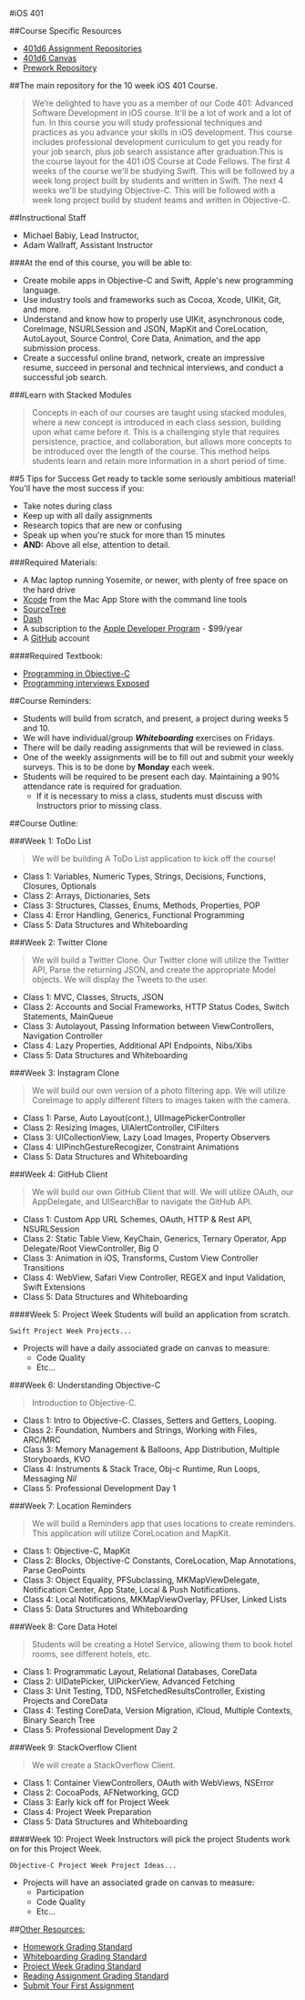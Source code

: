 #iOS 401

##Course Specific Resources
* [401d6 Assignment Repositories](https://github.com/Codefellows-Seattle-iOS-401d6)
* [401d6 Canvas](https://canvas.instructure.com/courses/1029503)
* [Prework Repository](https://github.com/codefellows/code-401-iOS-prework.git)


##The main repository for the 10 week iOS 401 Course.

>We’re delighted to have you as a member of our Code 401: Advanced Software Development in iOS course. It'll be a lot of work and a lot of fun.
In this course you will study professional techniques and practices as you advance your skills in iOS development. This course includes professional development curriculum to get you ready for your job search, plus job search assistance after graduation.This is the course layout for the 401 iOS Course at Code Fellows.
The first 4 weeks of the course we'll be studying Swift.
This will be followed by a week long project built by students and written in Swift.
The next 4 weeks we'll be studying Objective-C.
This will be followed with a week long project build by student teams and written in Objective-C.

##Instructional Staff
* Michael Babiy, Lead Instructor,
* Adam Wallraff, Assistant Instructor

###At the end of this course, you will be able to:

* Create mobile apps in Objective-C and Swift, Apple's new programming language.
* Use industry tools and frameworks such as Cocoa, Xcode, UIKit, Git, and more.
* Understand and know how to properly use UIKit, asynchronous code, CoreImage, NSURLSession and JSON, MapKit and CoreLocation, AutoLayout, Source Control, Core Data, Animation, and the app submission process.
* Create a successful online brand, network, create an impressive resume, succeed in personal and technical interviews, and conduct a successful job search.

###Learn with Stacked Modules

>Concepts in each of our courses are taught using stacked modules, where a new concept is introduced in each class session, building upon what came before it. This is a challenging style that requires persistence, practice, and collaboration, but allows more concepts to be introduced over the length of the course. This method helps students learn and retain more information in a short period of time.

##5 Tips for Success
Get ready to tackle some seriously ambitious material! You'll have the most success if you:
  * Take notes during class
  * Keep up with all daily assignments
  * Research topics that are new or confusing
  * Speak up when you're stuck for more than 15 minutes
  * **AND:** Above all else, attention to detail.

###Required Materials:

* A Mac laptop running Yosemite, or newer, with plenty of free space on the hard drive
* [Xcode](https://developer.apple.com/xcode/download/) from the Mac App Store with the command line tools
* [SourceTree](https://www.sourcetreeapp.com/)
* [Dash](https://kapeli.com/dash)
* A subscription to the [Apple Developer Program](https://developer.apple.com/) - $99/year
* A [GitHub](https://github.com/) account

####Required Textbook:
* [Programming in Objective-C](http://www.amazon.com/gp/product/0321967607?keywords=programming%20in%20objective-c&qid=1453495920&ref_=sr_1_1&s=books&sr=1-1)
* [Programming interviews Exposed](http://www.amazon.com/Programming-Interviews-Exposed-Secrets-Landing/dp/1118261364/ref=sr_1_1?s=books&ie=UTF8&qid=1464218248&sr=1-1&keywords=programming+interviews+exposed)

##Course Reminders:
  * Students will build from scratch, and present, a project during weeks 5 and 10.
  * We will have individual/group ***Whiteboarding*** exercises on Fridays.
  * There will be daily reading assignments that will be reviewed in class.
  * One of the weekly assignments will be to fill out and submit your weekly surveys. This is to be done by **Monday** each week.
  * Students will be required to be present each day. Maintaining a 90% attendance rate is required for graduation.
    * If it is necessary to miss a class, students must discuss with Instructors prior to missing class.

##Course Outline:

###Week 1: ToDo List
> We will be building A ToDo List application to kick off the course!

* Class 1: Variables, Numeric Types, Strings, Decisions, Functions, Closures, Optionals
* Class 2: Arrays, Dictionaries, Sets
* Class 3: Structures, Classes, Enums, Methods, Properties, POP
* Class 4: Error Handling, Generics, Functional Programming
* Class 5: Data Structures and Whiteboarding

###Week 2: Twitter Clone
>We will build a Twitter Clone. Our Twitter clone will
utilize the Twitter API, Parse the returning JSON, and create the appropriate
Model objects. We will display the Tweets to the user.

* Class 1: MVC, Classes, Structs, JSON  
* Class 2: Accounts and Social Frameworks, HTTP Status Codes, Switch Statements, MainQueue
* Class 3: Autolayout, Passing Information between ViewControllers, Navigation Controller
* Class 4: Lazy Properties, Additional API Endpoints, Nibs/Xibs
* Class 5: Data Structures and Whiteboarding

###Week 3: Instagram Clone
>We will build our own version of a photo filtering app.
We will utilize CoreImage to apply different filters to images taken with
the camera.

* Class 1: Parse, Auto Layout(cont.), UIImagePickerController
* Class 2: Resizing Images, UIAlertController, CIFilters
* Class 3: UICollectionView, Lazy Load Images, Property Observers
* Class 4: UIPinchGestureRecogizer, Constraint Animations
* Class 5: Data Structures and Whiteboarding

###Week 4: GitHub Client
> We will build our own GitHub Client that will.
We will utilize OAuth, our AppDelegate, and UISearchBar to navigate the GitHub API.

* Class 1: Custom App URL Schemes, OAuth, HTTP & Rest API, NSURLSession
* Class 2: Static Table View, KeyChain, Generics, Ternary Operator, App Delegate/Root ViewController, Big O
* Class 3: Animation in iOS, Transforms, Custom View Controller Transitions
* Class 4: WebView, Safari View Controller, REGEX and Input Validation, Swift Extensions
* Class 5: Data Structures and Whiteboarding

####Week 5: Project Week
Students will build an application from scratch.

```
Swift Project Week Projects...
```
  * Projects will have a daily associated grade on canvas to measure:
    * Code Quality
    * Etc...

###Week 6: Understanding Objective-C
> Introduction to Objective-C.

* Class 1: Intro to Objective-C. Classes, Setters and Getters, Looping.
* Class 2: Foundation, Numbers and Strings, Working with Files, ARC/MRC
* Class 3:  Memory Management & Balloons, App Distribution, Multiple Storyboards, KVO
* Class 4:  Instruments & Stack Trace, Obj-c Runtime, Run Loops, Messaging *Nil*
* Class 5: Professional Development Day 1

###Week 7: Location Reminders
>We will build a Reminders app that uses locations to create reminders. This
application will utilize CoreLocation and MapKit.

* Class 1: Objective-C, MapKit
* Class 2: Blocks, Objective-C Constants, CoreLocation, Map Annotations, Parse GeoPoints
* Class 3: Object Equality, PFSubclassing, MKMapViewDelegate, Notification Center, App State, Local & Push Notifications.
* Class 4: Local Notifications, MKMapViewOverlay, PFUser, Linked Lists
* Class 5: Data Structures and Whiteboarding

###Week 8: Core Data Hotel
>Students will be creating a Hotel Service, allowing them to book hotel rooms, see different hotels, etc.

* Class 1: Programmatic Layout, Relational Databases, CoreData
* Class 2: UIDatePicker, UIPickerView, Advanced Fetching
* Class 3: Unit Testing, TDD, NSFetchedResultsController, Existing Projects and CoreData
* Class 4: Testing CoreData, Version Migration, iCloud, Multiple Contexts, Binary Search Tree
* Class 5: Professional Development Day 2

###Week 9: StackOverflow Client
> We will create a StackOverflow Client.

* Class 1: Container ViewControllers, OAuth with WebViews, NSError
* Class 2: CocoaPods, AFNetworking, GCD
* Class 3: Early kick off for Project Week
* Class 4: Project Week Preparation
* Class 5: Data Structures and Whiteboarding

####Week 10: Project Week
Instructors will pick the project Students work on for this Project Week.

```
Objective-C Project Week Project Ideas...
```
  * Projects will have an associated grade on canvas to measure:
    * Participation
    * Code Quality
    * Etc...


##[Other Resources:](Resources/)
* [Homework Grading Standard](Resources/hw-grading-standard/)
* [Whiteboarding Grading Standard](Resources/wb-grading-standard/)
* [Project Week Grading Standard](Resources/pw-grading-standard/)
* [Reading Assignment Grading Standard](Resources/ra-grading-standard/)
* [Submit Your First Assignment](LabSubmissionGuide.md)
